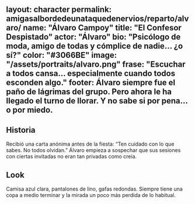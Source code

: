 layout: character
permalink: amigasalbordedeunataquedenervios/reparto/alvaro/
name: "Álvaro Campoy"
title: "El Confesor Despistado"
actor: "Álvaro"
bio: "Psicólogo de moda, amigo de todas y cómplice de nadie… ¿o sí?"
color: "#3066BE"
image: "/assets/portraits/alvaro.png"
frase: "Escuchar a todos cansa… especialmente cuando todos esconden algo."
footer: Álvaro siempre fue el paño de lágrimas del grupo. Pero ahora le ha llegado el turno de llorar. Y no sabe si por pena… o por miedo.
---
## Historia

Recibió una carta anónima antes de la fiesta: “Ten cuidado con lo que sabes. No todos olvidan.” Álvaro empieza a sospechar que sus sesiones con ciertas invitadas no eran tan privadas como creía.

## Look

Camisa azul clara, pantalones de lino, gafas redondas. Siempre tiene una copa a medio terminar y la mirada un poco más perdida de lo habitual.
